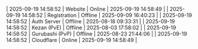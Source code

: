 | 2025-09-19 14:58:52 | Website | Online | 2025-09-19 14:58:49 |
| 2025-09-19 14:58:52 | Registration | Offline | 2025-09-09 16:40:23 |
| 2025-09-19 14:58:52 | Auth Server | Offline | 2025-08-18 09:33:31 |
| 2025-09-19 14:58:52 | Kezan (PvE) | Offline | 2025-08-03 17:58:02 |
| 2025-09-19 14:58:52 | Gurubashi (PvP) | Offline | 2025-08-23 21:44:06 |
| 2025-09-19 14:58:52 | Cloudflare | Online | 2025-09-19 14:58:49 |
